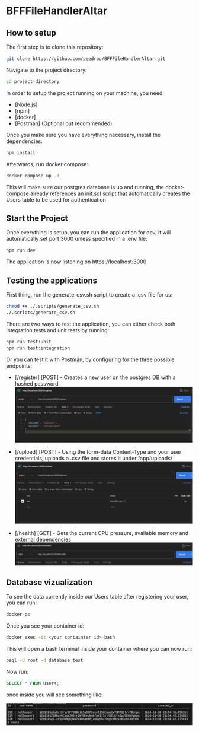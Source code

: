 # BFFFileHandlerAltar

## How to setup

The first step is to clone this repository:

```bash
git clone https://github.com/peedrou/BFFFileHandlerAltar.git
```

Navigate to the project directory:

```bash
cd project-directory
```

In order to setup the project running on your machine, you need:

- [Node.js]
- [npm]
- [docker]
- [Postman] (Optional but recommended)

Once you make sure you have everything necessary, install the dependencies:

```bash
npm install
```

Afterwards, run docker compose:

```bash
docker compose up -d
```

This will make sure our postgres database is up and running, the docker-compose already references an init.sql script that automatically creates the Users table to be used for authentication

## Start the Project

Once everything is setup, you can run the application for dev, it will automatically set port 3000 unless specified in a .env file:

```bash
npm run dev
```

The application is now listening on https://localhost:3000

## Testing the applications

First thing, run the generate_csv.sh script to create a .csv file for us:

```bash
chmod +x ./.scripts/generate_csv.sh
./.scripts/generate_csv.sh
```

There are two ways to test the application, you can either check both integration tests and unit tests by running:

```bash
npm run test:unit
npm run test:integration
```

Or you can test it with Postman, by configuring for the three possible endpoints:

- [/register] [POST] - Creates a new user on the postgres DB with a hashed password
  ![alt text](./resources/image-1.png)

- [/upload] [POST] - Using the form-data Content-Type and your user credentials, uploads a .csv file and stores it under /app/uploads/
  ![alt text](./resources/image-2.png)

- [/health] [GET] - Gets the current CPU pressure, available memory and external dependencies
  ![alt text](./resources/image-3.png)

## Database vizualization

To see the data currently inside our Users table after registering your user, you can run:

```bash
docker ps
```

Once you see your container id:

```bash
docker exec -it <your containter id> bash
```

This will open a bash terminal inside your container where you can now run:

```bash
psql -U root -d database_test
```

Now run:

```sql
SELECT * FROM Users;
```

once inside you will see something like:

![alt text](./resources/image.png)
